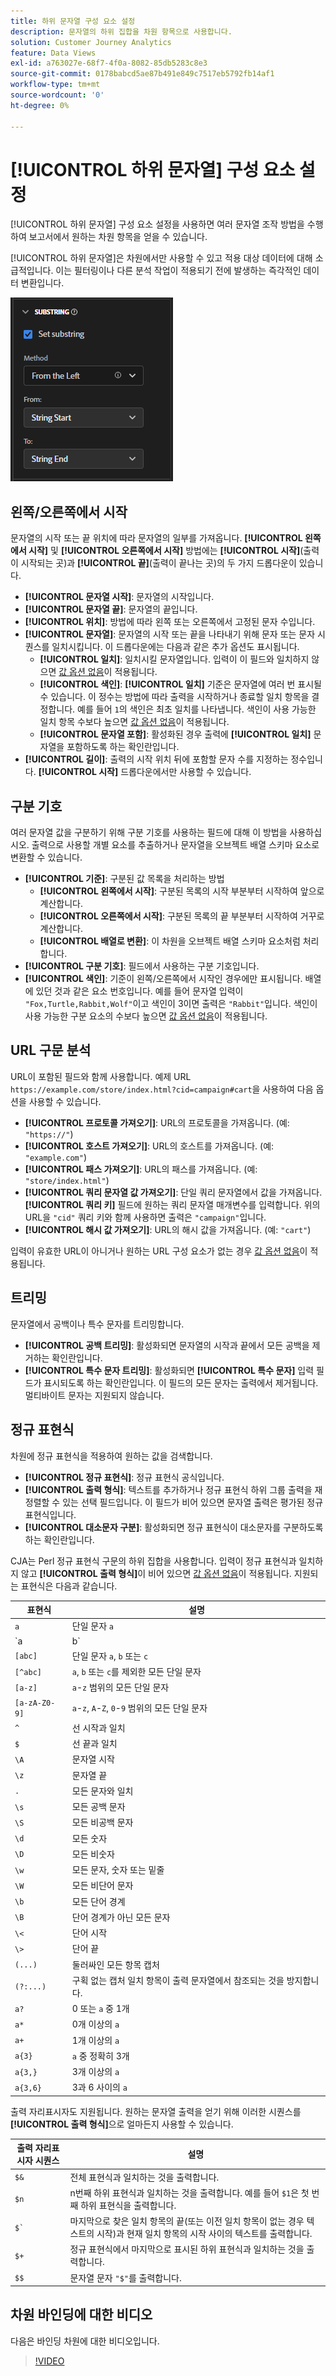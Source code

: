 ```yaml
---
title: 하위 문자열 구성 요소 설정
description: 문자열의 하위 집합을 차원 항목으로 사용합니다.
solution: Customer Journey Analytics
feature: Data Views
exl-id: a763027e-68f7-4f0a-8082-85db5283c8e3
source-git-commit: 0178babcd5ae87b491e849c7517eb5792fb14af1
workflow-type: tm+mt
source-wordcount: '0'
ht-degree: 0%

---
```


# [!UICONTROL 하위 문자열] 구성 요소 설정

[!UICONTROL 하위 문자열] 구성 요소 설정을 사용하면 여러 문자열 조작 방법을 수행하여 보고서에서 원하는 차원 항목을 얻을 수 있습니다.

[!UICONTROL 하위 문자열]은 차원에서만 사용할 수 있고 적용 대상 데이터에 대해 소급적입니다. 이는 필터링이나 다른 분석 작업이 적용되기 전에 발생하는 즉각적인 데이터 변환입니다.

![하위 문자열 설정](../assets/substring-settings.png)

## 왼쪽/오른쪽에서 시작

문자열의 시작 또는 끝 위치에 따라 문자열의 일부를 가져옵니다. **[!UICONTROL 왼쪽에서 시작]** 및 **[!UICONTROL 오른쪽에서 시작]** 방법에는 **[!UICONTROL 시작]**(출력이 시작되는 곳)과 **[!UICONTROL 끝]**(출력이 끝나는 곳)의 두 가지 드롭다운이 있습니다.

* **[!UICONTROL 문자열 시작]**: 문자열의 시작입니다.
* **[!UICONTROL 문자열 끝]**: 문자열의 끝입니다.
* **[!UICONTROL 위치]**: 방법에 따라 왼쪽 또는 오른쪽에서 고정된 문자 수입니다.
* **[!UICONTROL 문자열]**: 문자열의 시작 또는 끝을 나타내기 위해 문자 또는 문자 시퀀스를 일치시킵니다. 이 드롭다운에는 다음과 같은 추가 옵션도 표시됩니다.
   * **[!UICONTROL 일치]**: 일치시킬 문자열입니다. 입력이 이 필드와 일치하지 않으면 [값 옵션 없음](no-value-options.md)이 적용됩니다.
   * **[!UICONTROL 색인]**: **[!UICONTROL 일치]** 기준은 문자열에 여러 번 표시될 수 있습니다. 이 정수는 방법에 따라 출력을 시작하거나 종료할 일치 항목을 결정합니다. 예를 들어 `1`의 색인은 최초 일치를 나타냅니다. 색인이 사용 가능한 일치 항목 수보다 높으면 [값 옵션 없음](no-value-options.md)이 적용됩니다.
   * **[!UICONTROL 문자열 포함]**: 활성화된 경우 출력에 **[!UICONTROL 일치]** 문자열을 포함하도록 하는 확인란입니다.
* **[!UICONTROL 길이]**: 출력의 시작 위치 뒤에 포함할 문자 수를 지정하는 정수입니다. **[!UICONTROL 시작]** 드롭다운에서만 사용할 수 있습니다.

## 구분 기호

여러 문자열 값을 구분하기 위해 구분 기호를 사용하는 필드에 대해 이 방법을 사용하십시오. 출력으로 사용할 개별 요소를 추출하거나 문자열을 오브젝트 배열 스키마 요소로 변환할 수 있습니다.

* **[!UICONTROL 기준]**: 구분된 값 목록을 처리하는 방법
   * **[!UICONTROL 왼쪽에서 시작]**: 구분된 목록의 시작 부분부터 시작하여 앞으로 계산합니다.
   * **[!UICONTROL 오른쪽에서 시작]**: 구분된 목록의 끝 부분부터 시작하여 거꾸로 계산합니다.
   * **[!UICONTROL 배열로 변환]**: 이 차원을 오브젝트 배열 스키마 요소처럼 처리합니다.
* **[!UICONTROL 구분 기호]**: 필드에서 사용하는 구분 기호입니다.
* **[!UICONTROL 색인]**: 기준이 왼쪽/오른쪽에서 시작인 경우에만 표시됩니다. 배열에 있던 것과 같은 요소 번호입니다. 예를 들어 문자열 입력이 `"Fox,Turtle,Rabbit,Wolf"`이고 색인이 3이면 출력은 `"Rabbit"`입니다. 색인이 사용 가능한 구분 요소의 수보다 높으면 [값 옵션 없음](no-value-options.md)이 적용됩니다.

## URL 구문 분석

URL이 포함된 필드와 함께 사용합니다. 예제 URL `https://example.com/store/index.html?cid=campaign#cart`을 사용하여 다음 옵션을 사용할 수 있습니다.

* **[!UICONTROL 프로토콜 가져오기]**: URL의 프로토콜을 가져옵니다. (예: `"https://"`)
* **[!UICONTROL 호스트 가져오기]**: URL의 호스트를 가져옵니다. (예: `"example.com"`)
* **[!UICONTROL 패스 가져오기]**: URL의 패스를 가져옵니다. (예: `"store/index.html"`)
* **[!UICONTROL 쿼리 문자열 값 가져오기]**: 단일 쿼리 문자열에서 값을 가져옵니다. **[!UICONTROL 쿼리 키]** 필드에 원하는 쿼리 문자열 매개변수를 입력합니다. 위의 URL을 `"cid"` 쿼리 키와 함께 사용하면 출력은 `"campaign"`입니다.
* **[!UICONTROL 해시 값 가져오기]**: URL의 해시 값을 가져옵니다. (예: `"cart"`)

입력이 유효한 URL이 아니거나 원하는 URL 구성 요소가 없는 경우 [값 옵션 없음](no-value-options.md)이 적용됩니다.

## 트리밍

문자열에서 공백이나 특수 문자를 트리밍합니다.

* **[!UICONTROL 공백 트리밍]**: 활성화되면 문자열의 시작과 끝에서 모든 공백을 제거하는 확인란입니다.
* **[!UICONTROL 특수 문자 트리밍]**: 활성화되면 **[!UICONTROL 특수 문자]** 입력 필드가 표시되도록 하는 확인란입니다. 이 필드의 모든 문자는 출력에서 제거됩니다. 멀티바이트 문자는 지원되지 않습니다.

## 정규 표현식

차원에 정규 표현식을 적용하여 원하는 값을 검색합니다.

* **[!UICONTROL 정규 표현식]**: 정규 표현식 공식입니다.
* **[!UICONTROL 출력 형식]**: 텍스트를 추가하거나 정규 표현식 하위 그룹 출력을 재정렬할 수 있는 선택 필드입니다. 이 필드가 비어 있으면 문자열 출력은 평가된 정규 표현식입니다.
* **[!UICONTROL 대소문자 구분]**: 활성화되면 정규 표현식이 대소문자를 구분하도록 하는 확인란입니다.

CJA는 Perl 정규 표현식 구문의 하위 집합을 사용합니다. 입력이 정규 표현식과 일치하지 않고 **[!UICONTROL 출력 형식]**&#x200B;이 비어 있으면 [값 옵션 없음](no-value-options.md)이 적용됩니다. 지원되는 표현식은 다음과 같습니다.

| 표현식 | 설명 |
| --- | --- |
| `a` | 단일 문자 `a` |
| `a|b` | 단일 문자 `a` 또는 `b` |
| `[abc]` | 단일 문자 `a`, `b` 또는 `c` |
| `[^abc]` | `a`, `b` 또는 `c`를 제외한 모든 단일 문자 |
| `[a-z]` | `a`-`z` 범위의 모든 단일 문자 |
| `[a-zA-Z0-9]` | `a`-`z`, `A`-`Z`, `0`-`9` 범위의 모든 단일 문자 |
| `^` | 선 시작과 일치 |
| `$` | 선 끝과 일치 |
| `\A` | 문자열 시작 |
| `\z` | 문자열 끝 |
| `.` | 모든 문자와 일치 |
| `\s` | 모든 공백 문자 |
| `\S` | 모든 비공백 문자 |
| `\d` | 모든 숫자 |
| `\D` | 모든 비숫자 |
| `\w` | 모든 문자, 숫자 또는 밑줄 |
| `\W` | 모든 비단어 문자 |
| `\b` | 모든 단어 경계 |
| `\B` | 단어 경계가 아닌 모든 문자 |
| `\<` | 단어 시작 |
| `\>` | 단어 끝 |
| `(...)` | 둘러싸인 모든 항목 캡처 |
| `(?:...)` | 구획 없는 캡처 일치 항목이 출력 문자열에서 참조되는 것을 방지합니다. |
| `a?` | 0 또는 `a` 중 1개 |
| `a*` | 0개 이상의 `a` |
| `a+` | 1개 이상의 `a` |
| `a{3}` | `a` 중 정확히 3개 |
| `a{3,}` | 3개 이상의 `a` |
| `a{3,6}` | 3과 6 사이의 `a` |

출력 자리표시자도 지원됩니다. 원하는 문자열 출력을 얻기 위해 이러한 시퀀스를 **[!UICONTROL 출력 형식]**&#x200B;으로 얼마든지 사용할 수 있습니다.

| 출력 자리표시자 시퀀스 | 설명 |
| --- | --- |
| `$&` | 전체 표현식과 일치하는 것을 출력합니다. |
| `$n` | n번째 하위 표현식과 일치하는 것을 출력합니다. 예를 들어 `$1`은 첫 번째 하위 표현식을 출력합니다. |
| ``$` `` | 마지막으로 찾은 일치 항목의 끝(또는 이전 일치 항목이 없는 경우 텍스트의 시작)과 현재 일치 항목의 시작 사이의 텍스트를 출력합니다. |
| `$+` | 정규 표현식에서 마지막으로 표시된 하위 표현식과 일치하는 것을 출력합니다. |
| `$$` | 문자열 문자 `"$"`를 출력합니다. |

## 차원 바인딩에 대한 비디오

다음은 바인딩 차원에 대한 비디오입니다.

>[!VIDEO](https://video.tv.adobe.com/v/342694/?quality=12)
